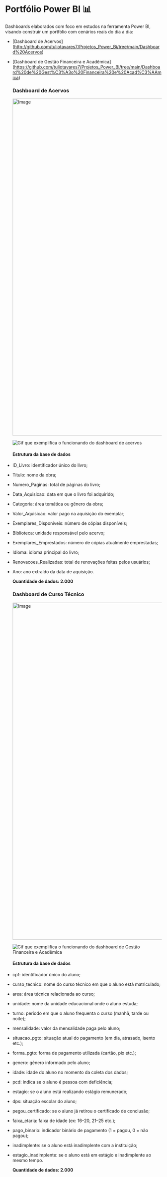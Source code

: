 # Portfólio Power BI 📊

Dashboards elaborados com foco em estudos na ferramenta Power BI, visando construir um portfólio com cenários reais do dia a dia:

- [Dashboard de Acervos] (http://github.com/tuliotavares7/Projetos_Power_Bi/tree/main/Dashboard%20Acervos)
- [Dashboard de Gestão Financeira e Acadêmica] (https://github.com/tuliotavares7/Projetos_Power_Bi/tree/main/Dashboard%20de%20Gest%C3%A3o%20Financeira%20e%20Acad%C3%AAmica)

  ### Dashboard de Acervos

  <img width="1920" height="1080" alt="Image" src="https://github.com/user-attachments/assets/7034f891-39fa-491b-a571-f159d657744f" />

  ![Gif que exemplifica o funcionando do dashboard de acervos](https://imgur.com/a/eATxJHT)

  #### Estrutura da base de dados

- ID_Livro: identificador único do livro;
- Título: nome da obra;
- Numero_Paginas: total de páginas do livro;
- Data_Aquisicao: data em que o livro foi adquirido;
- Categoria: área temática ou gênero da obra;
- Valor_Aquisicao: valor pago na aquisição do exemplar;
- Exemplares_Disponiveis: número de cópias disponíveis;
- Biblioteca: unidade responsável pelo acervo;
- Exemplares_Emprestados: número de cópias atualmente emprestadas;
- Idioma: idioma principal do livro;
- Renovacoes_Realizadas: total de renovações feitas pelos usuários;
- Ano: ano extraído da data de aquisição.

  **Quantidade de dados: 2.000** 

  ### Dashboard de Curso Técnico

  <img width="1920" height="1080" alt="Image" src="https://github.com/user-attachments/assets/e9052ada-d5bd-4929-8413-8605aed9c8b3" />

  ![Gif que exemplifica o funcionando do dashboard de Gestão Financeira e Acadêmica](https://imgur.com/gallery/tec-wsVFwnI#GolRL6r)

  #### Estrutura da base de dados

- cpf: identificador único do aluno;
- curso_tecnico: nome do curso técnico em que o aluno está matriculado;
- area: área técnica relacionada ao curso;
- unidade: nome da unidade educacional onde o aluno estuda;
- turno: período em que o aluno frequenta o curso (manhã, tarde ou noite);
- mensalidade: valor da mensalidade paga pelo aluno;
- situacao_pgto: situação atual do pagamento (em dia, atrasado, isento etc.);
- forma_pgto: forma de pagamento utilizada (cartão, pix etc.);
- genero: gênero informado pelo aluno;
- idade: idade do aluno no momento da coleta dos dados;
- pcd: indica se o aluno é pessoa com deficiência;
- estagio: se o aluno está realizando estágio remunerado;
- dps: situação escolar do aluno;
- pegou_certificado: se o aluno já retirou o certificado de conclusão;
- faixa_etaria: faixa de idade (ex: 16–20, 21–25 etc.);
- pago_binario: indicador binário de pagamento (1 = pagou, 0 = não pagou);
- inadimplente: se o aluno está inadimplente com a instituição;
- estagio_inadimplente: se o aluno está em estágio e inadimplente ao mesmo tempo.

  **Quantidade de dados: 2.000** 
